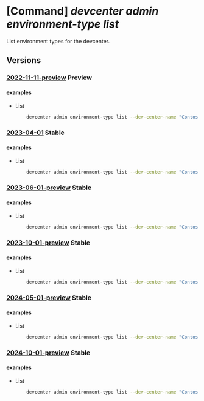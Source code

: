 # [Command] _devcenter admin environment-type list_

List environment types for the devcenter.

## Versions

### [2022-11-11-preview](/Resources/mgmt-plane/L3N1YnNjcmlwdGlvbnMve30vcmVzb3VyY2Vncm91cHMve30vcHJvdmlkZXJzL21pY3Jvc29mdC5kZXZjZW50ZXIvZGV2Y2VudGVycy97fS9lbnZpcm9ubWVudHR5cGVz/2022-11-11-preview.xml) **Preview**

<!-- mgmt-plane /subscriptions/{}/resourcegroups/{}/providers/microsoft.devcenter/devcenters/{}/environmenttypes 2022-11-11-preview -->

#### examples

- List
    ```bash
        devcenter admin environment-type list --dev-center-name "Contoso" --resource-group "rg1"
    ```

### [2023-04-01](/Resources/mgmt-plane/L3N1YnNjcmlwdGlvbnMve30vcmVzb3VyY2Vncm91cHMve30vcHJvdmlkZXJzL21pY3Jvc29mdC5kZXZjZW50ZXIvZGV2Y2VudGVycy97fS9lbnZpcm9ubWVudHR5cGVz/2023-04-01.xml) **Stable**

<!-- mgmt-plane /subscriptions/{}/resourcegroups/{}/providers/microsoft.devcenter/devcenters/{}/environmenttypes 2023-04-01 -->

#### examples

- List
    ```bash
        devcenter admin environment-type list --dev-center-name "Contoso" --resource-group "rg1"
    ```

### [2023-06-01-preview](/Resources/mgmt-plane/L3N1YnNjcmlwdGlvbnMve30vcmVzb3VyY2Vncm91cHMve30vcHJvdmlkZXJzL21pY3Jvc29mdC5kZXZjZW50ZXIvZGV2Y2VudGVycy97fS9lbnZpcm9ubWVudHR5cGVz/2023-06-01-preview.xml) **Stable**

<!-- mgmt-plane /subscriptions/{}/resourcegroups/{}/providers/microsoft.devcenter/devcenters/{}/environmenttypes 2023-06-01-preview -->

#### examples

- List
    ```bash
        devcenter admin environment-type list --dev-center-name "Contoso" --resource-group "rg1"
    ```

### [2023-10-01-preview](/Resources/mgmt-plane/L3N1YnNjcmlwdGlvbnMve30vcmVzb3VyY2Vncm91cHMve30vcHJvdmlkZXJzL21pY3Jvc29mdC5kZXZjZW50ZXIvZGV2Y2VudGVycy97fS9lbnZpcm9ubWVudHR5cGVz/2023-10-01-preview.xml) **Stable**

<!-- mgmt-plane /subscriptions/{}/resourcegroups/{}/providers/microsoft.devcenter/devcenters/{}/environmenttypes 2023-10-01-preview -->

#### examples

- List
    ```bash
        devcenter admin environment-type list --dev-center-name "Contoso" --resource-group "rg1"
    ```

### [2024-05-01-preview](/Resources/mgmt-plane/L3N1YnNjcmlwdGlvbnMve30vcmVzb3VyY2Vncm91cHMve30vcHJvdmlkZXJzL21pY3Jvc29mdC5kZXZjZW50ZXIvZGV2Y2VudGVycy97fS9lbnZpcm9ubWVudHR5cGVz/2024-05-01-preview.xml) **Stable**

<!-- mgmt-plane /subscriptions/{}/resourcegroups/{}/providers/microsoft.devcenter/devcenters/{}/environmenttypes 2024-05-01-preview -->

#### examples

- List
    ```bash
        devcenter admin environment-type list --dev-center-name "Contoso" --resource-group "rg1"
    ```

### [2024-10-01-preview](/Resources/mgmt-plane/L3N1YnNjcmlwdGlvbnMve30vcmVzb3VyY2Vncm91cHMve30vcHJvdmlkZXJzL21pY3Jvc29mdC5kZXZjZW50ZXIvZGV2Y2VudGVycy97fS9lbnZpcm9ubWVudHR5cGVz/2024-10-01-preview.xml) **Stable**

<!-- mgmt-plane /subscriptions/{}/resourcegroups/{}/providers/microsoft.devcenter/devcenters/{}/environmenttypes 2024-10-01-preview -->

#### examples

- List
    ```bash
        devcenter admin environment-type list --dev-center-name "Contoso" --resource-group "rg1"
    ```
